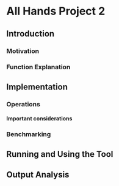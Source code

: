 # All Hands Project 2

## Introduction

### Motivation

### Function Explanation

## Implementation

### Operations

#### Important considerations

### Benchmarking

## Running and Using the Tool

## Output Analysis
